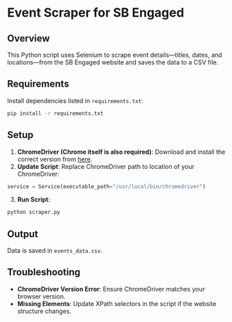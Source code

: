 # Event Scraper for SB Engaged

## Overview

This Python script uses Selenium to scrape event details—titles, dates, and locations—from the SB Engaged website and saves the data to a CSV file.

## Requirements

Install dependencies listed in `requirements.txt`:

```bash
pip install -r requirements.txt
```

## Setup

1. **ChromeDriver (Chrome itself is also required)**: Download and install the correct version from [here](https://chromedriver.chromium.org/downloads).
2. **Update Script**: Replace ChromeDriver path to location of your ChromeDriver:

```python
service = Service(executable_path="/usr/local/bin/chromedriver")
```

3. **Run Script**:

```bash
python scraper.py
```

## Output

Data is saved in `events_data.csv`.

## Troubleshooting

- **ChromeDriver Version Error**: Ensure ChromeDriver matches your browser version.
- **Missing Elements**: Update XPath selectors in the script if the website structure changes.
